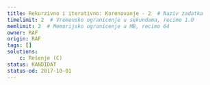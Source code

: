 ```yaml
---
title: Rekurzivno i iterativno: Korenovanje - 2  # Naziv zadatka
timelimit: 2  # Vremensko ogranicenje u sekundama, recimo 1.0
memlimit: 2  # Memorijsko ogranicenje u MB, recimo 64
owner: RAF
origin: RAF
tags: []
solutions:
    c: Rešenje (C)
status: KANDIDAT
status-od: 2017-10-01
---
```

